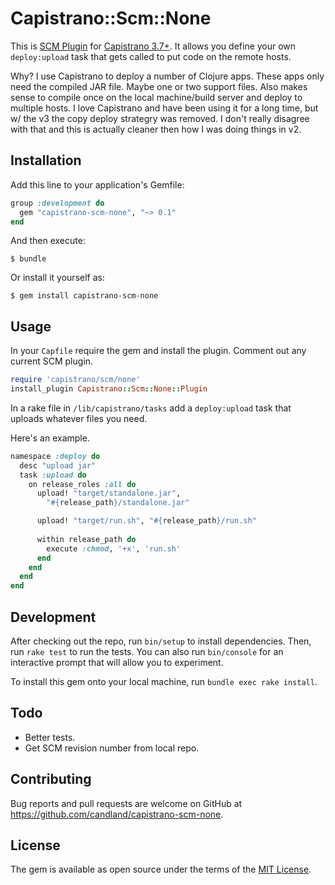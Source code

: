# Capistrano::Scm::None

This is [SCM Plugin](http://capistranorb.com/documentation/advanced-features/custom-scm/)
for [Capistrano 3.7+](http://capistranorb.com/). It allows you define your own 
`deploy:upload` task that gets called to put code on the remote hosts. 

Why? I use Capistrano to deploy a number of Clojure apps. These apps only 
need the compiled JAR file. Maybe one or two support files. Also makes 
sense to compile once on the local machine/build server and deploy to
multiple hosts. I love Capistrano and have been using it for a long time,
but w/ the v3 the copy deploy strategry was removed. I don't really 
disagree with that and this is actually cleaner then how I was doing things
in v2.


## Installation

Add this line to your application's Gemfile:

```ruby
group :development do
  gem "capistrano-scm-none", "~> 0.1"
end
```

And then execute:

    $ bundle

Or install it yourself as:

    $ gem install capistrano-scm-none


## Usage

In your `Capfile` require the gem and install the plugin. Comment out
any current SCM plugin.

```ruby
require 'capistrano/scm/none'
install_plugin Capistrano::Scm::None::Plugin
```

In a rake file in `/lib/capistrano/tasks` add a `deploy:upload` task that
uploads whatever files you need.

Here's an example.

```ruby
namespace :deploy do
  desc "upload jar"
  task :upload do
    on release_roles :all do
      upload! "target/standalone.jar", 
        "#{release_path}/standalone.jar"

      upload! "target/run.sh", "#{release_path}/run.sh"
      
      within release_path do
        execute :chmod, '+x', 'run.sh'
      end
    end
  end
end
```


## Development

After checking out the repo, run `bin/setup` to install dependencies. Then, 
run `rake test` to run the tests. You can also run `bin/console` for an 
interactive prompt that will allow you to experiment.

To install this gem onto your local machine, run `bundle exec rake install`. 


## Todo

* Better tests.
* Get SCM revision number from local repo.


## Contributing

Bug reports and pull requests are welcome on GitHub at 
<https://github.com/candland/capistrano-scm-none>.


## License

The gem is available as open source under the terms of 
the [MIT License](http://opensource.org/licenses/MIT).


